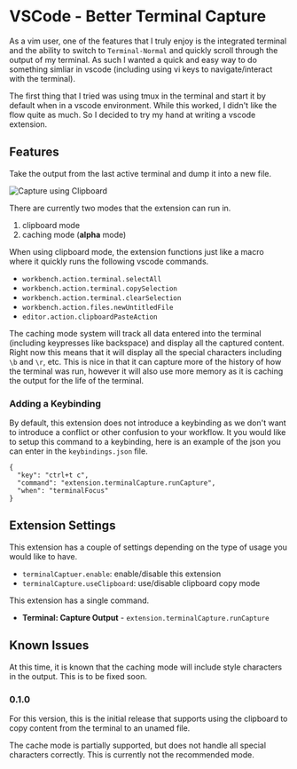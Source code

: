 VSCode - Better Terminal Capture
=================================================

As a vim user, one of the features that I truly enjoy is the integrated
terminal and the ability to switch to `Terminal-Normal` and quickly scroll
through the output of my terminal. As such I wanted a quick and easy way
to do something simliar in vscode (including using vi keys to navigate/interact
with the terminal).  

The first thing that I tried was using tmux in the terminal and start it by
default when in a vscode environment.  While this worked, I didn't like the
flow quite as much.  So I decided to try my hand at writing a vscode extension.  

## Features

Take the output from the last active terminal and dump it into a new file.  

![Capture using Clipboard](images/vscode-terminal-capture-clipboard2.gif)  

There are currently two modes that the extension can run in.  

1. clipboard mode
2. caching mode (**alpha** mode)

When using clipboard mode, the extension functions just like a macro where it
quickly runs the following vscode commands.  

* `workbench.action.terminal.selectAll`
* `workbench.action.terminal.copySelection`
* `workbench.action.terminal.clearSelection`
* `workbench.action.files.newUntitledFile`
* `editor.action.clipboardPasteAction`

The caching mode system will track all data entered into the terminal (including
keypresses like backspace) and display all the captured content.  Right now this
means that it will display all the special characters including `\b` and `\r`, etc.
This is nice in that it can capture more of the history of how the terminal was run,
however it will also use more memory as it is caching the output for the life of
the terminal.  

### Adding a Keybinding

By default, this extension does not introduce a keybinding as we don't want
to introduce a conflict or other confusion to your workflow.   It you would
like to setup this command to a keybinding, here is an example of the json
you can enter in the `keybindings.json` file.  

    {
      "key": "ctrl+t c",
      "command": "extension.terminalCapture.runCapture",
      "when": "terminalFocus"
    }

## Extension Settings

This extension has a couple of settings depending on the type of usage you would
like to have.  

* `terminalCaptuer.enable`: enable/disable this extension  
* `terminalCapture.useClipboard`: use/disable clipboard copy mode  

This extension has a single command.  

* **Terminal: Capture Output** - `extension.terminalCapture.runCapture`  

## Known Issues

At this time, it is known that the caching mode will include style characters
in the output. This is to be fixed soon.  

### 0.1.0

For this version, this is the initial release that supports using the clipboard to
copy content from the terminal to an unamed file.  

The cache mode is partially supported, but does not handle all special characters
correctly.  This is currently not the recommended mode.  

